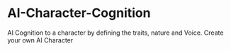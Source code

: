 # AI-Character-Cognition
AI Cognition to a character by defining the traits, nature and Voice. Create your own AI Character 
